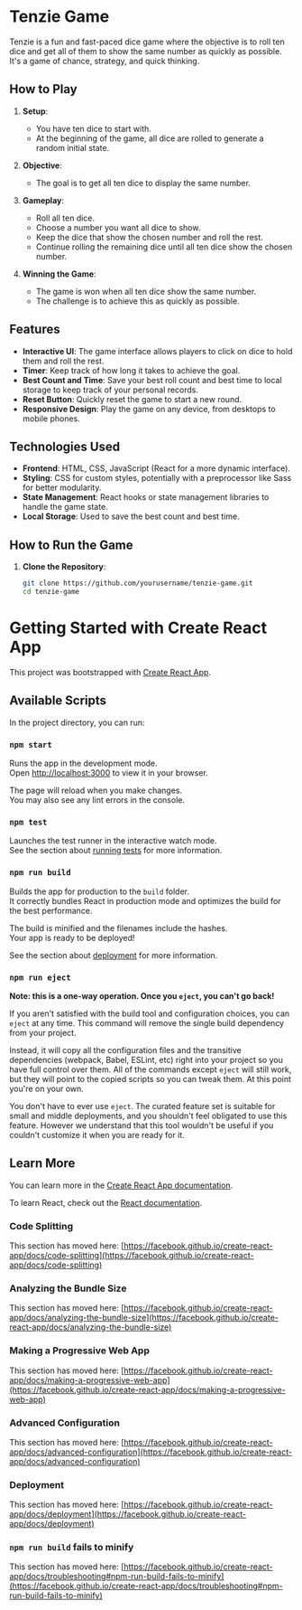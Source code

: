 # Tenzie Game

Tenzie is a fun and fast-paced dice game where the objective is to roll ten dice and get all of them to show the same number as quickly as possible. It's a game of chance, strategy, and quick thinking.

## How to Play

1. **Setup**:
   - You have ten dice to start with.
   - At the beginning of the game, all dice are rolled to generate a random initial state.

2. **Objective**:
   - The goal is to get all ten dice to display the same number.

3. **Gameplay**:
   - Roll all ten dice.
   - Choose a number you want all dice to show.
   - Keep the dice that show the chosen number and roll the rest.
   - Continue rolling the remaining dice until all ten dice show the chosen number.

4. **Winning the Game**:
   - The game is won when all ten dice show the same number.
   - The challenge is to achieve this as quickly as possible.

## Features

- **Interactive UI**: The game interface allows players to click on dice to hold them and roll the rest.
- **Timer**: Keep track of how long it takes to achieve the goal.
- **Best Count and Time**: Save your best roll count and best time to local storage to keep track of your personal records.
- **Reset Button**: Quickly reset the game to start a new round.
- **Responsive Design**: Play the game on any device, from desktops to mobile phones.

## Technologies Used

- **Frontend**: HTML, CSS, JavaScript (React for a more dynamic interface).
- **Styling**: CSS for custom styles, potentially with a preprocessor like Sass for better modularity.
- **State Management**: React hooks or state management libraries to handle the game state.
- **Local Storage**: Used to save the best count and best time.

## How to Run the Game

1. **Clone the Repository**:
   ```bash
   git clone https://github.com/yourusername/tenzie-game.git
   cd tenzie-game


# Getting Started with Create React App

This project was bootstrapped with [Create React App](https://github.com/facebook/create-react-app).

## Available Scripts

In the project directory, you can run:

### `npm start`

Runs the app in the development mode.\
Open [http://localhost:3000](http://localhost:3000) to view it in your browser.

The page will reload when you make changes.\
You may also see any lint errors in the console.

### `npm test`

Launches the test runner in the interactive watch mode.\
See the section about [running tests](https://facebook.github.io/create-react-app/docs/running-tests) for more information.

### `npm run build`

Builds the app for production to the `build` folder.\
It correctly bundles React in production mode and optimizes the build for the best performance.

The build is minified and the filenames include the hashes.\
Your app is ready to be deployed!

See the section about [deployment](https://facebook.github.io/create-react-app/docs/deployment) for more information.

### `npm run eject`

**Note: this is a one-way operation. Once you `eject`, you can't go back!**

If you aren't satisfied with the build tool and configuration choices, you can `eject` at any time. This command will remove the single build dependency from your project.

Instead, it will copy all the configuration files and the transitive dependencies (webpack, Babel, ESLint, etc) right into your project so you have full control over them. All of the commands except `eject` will still work, but they will point to the copied scripts so you can tweak them. At this point you're on your own.

You don't have to ever use `eject`. The curated feature set is suitable for small and middle deployments, and you shouldn't feel obligated to use this feature. However we understand that this tool wouldn't be useful if you couldn't customize it when you are ready for it.

## Learn More

You can learn more in the [Create React App documentation](https://facebook.github.io/create-react-app/docs/getting-started).

To learn React, check out the [React documentation](https://reactjs.org/).

### Code Splitting

This section has moved here: [https://facebook.github.io/create-react-app/docs/code-splitting](https://facebook.github.io/create-react-app/docs/code-splitting)

### Analyzing the Bundle Size

This section has moved here: [https://facebook.github.io/create-react-app/docs/analyzing-the-bundle-size](https://facebook.github.io/create-react-app/docs/analyzing-the-bundle-size)

### Making a Progressive Web App

This section has moved here: [https://facebook.github.io/create-react-app/docs/making-a-progressive-web-app](https://facebook.github.io/create-react-app/docs/making-a-progressive-web-app)

### Advanced Configuration

This section has moved here: [https://facebook.github.io/create-react-app/docs/advanced-configuration](https://facebook.github.io/create-react-app/docs/advanced-configuration)

### Deployment

This section has moved here: [https://facebook.github.io/create-react-app/docs/deployment](https://facebook.github.io/create-react-app/docs/deployment)

### `npm run build` fails to minify

This section has moved here: [https://facebook.github.io/create-react-app/docs/troubleshooting#npm-run-build-fails-to-minify](https://facebook.github.io/create-react-app/docs/troubleshooting#npm-run-build-fails-to-minify)
